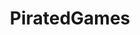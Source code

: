 ---
title: PiratedGames
crosslinks:
- CrackWatch
- Piracy
- youtubefactsbot
- cemu
- CrackSupport
- youtubot
- Massgate
- Games
- Rockband
- pcmasterrace
- tmsbmeta
- technology
- FancyFollicles
- windows
- HateCrimeHoaxes
- CrusaderKings
- u_imguralbumbot
- thepiratebay
- crackwatch
- HollowKnight
---